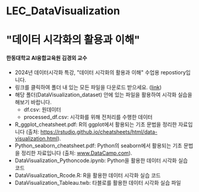 # LEC_DataVisualization

# "데이터 시각화의 활용과 이해"
#### 한동대학교 AI융합교육원 김경외 교수

- 2024년 데이터시각화 특강, "데이터 시각화의 활용과 이해" 수업용 repostiory입니다.
- 링크를 클릭하여 폴더 내 있는 모든 파일을 다운로드 받으세요.
([link](https://drive.google.com/drive/folders/1demq7AjIN275RRpcoONBT2jcmFfZPvg-?usp=sharing))
- 해당 폴더(DataVisualization_dataset) 안에 있는 파일을 활용하여 시각화 실습을 해보기 바랍니다.
  - df.csv: 원데이터
  - processed_df.csv: 시각화를 위해 전처리를 수행한 데이터      
- R_ggplot_cheatsheet.pdf: R의 ggplot에서 활용되는 기초 문법을 정리한 자료입니다 (출처: https://rstudio.github.io/cheatsheets/html/data-visualization.html).
- Python_seaborn_cheatsheet.pdf: Python의 seaborn에서 활용되는 기초 문법을 정리한 자료입니다 (출처: www.DataCamp.com).
- DataVisualization_Pythoncode.ipynb: Python을 활용한 데이터 시각화 실습 코드
- DataVisualization_Rcode.R: R을 활용한 데이터 시각화 실습 코드
- DataVisualization_Tableau.twb: 타블로를 활용한 데이터 시각화 실습 파일
